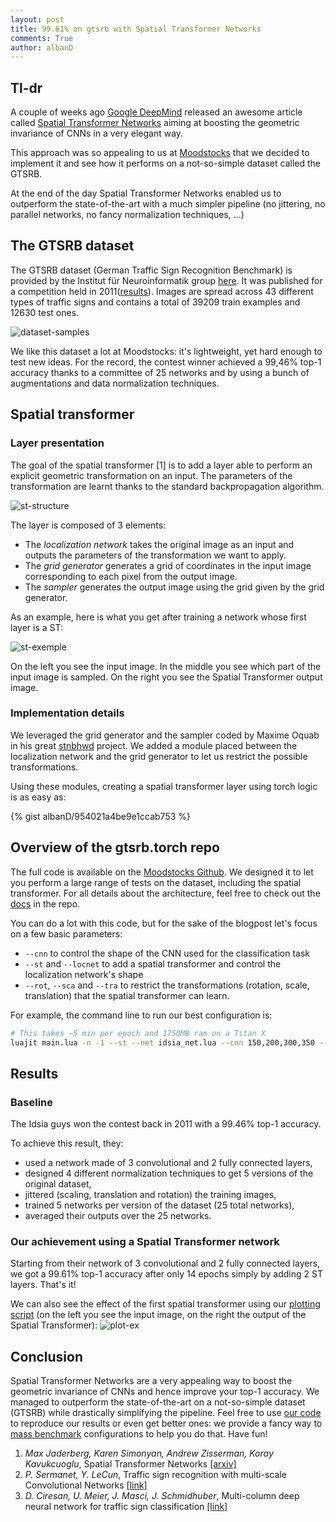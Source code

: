 ```yaml
---
layout: post
title: 99.61% on gtsrb with Spatial Transformer Networks
comments: True
author: albanD
---
```


<!---# 99.61% on gtsrb with Spatial Transformer Networks-->

## Tl-dr

A couple of weeks ago [Google DeepMind](http://deepmind.com/index.html) released an awesome article called [Spatial Transformer Networks](http://arxiv.org/abs/1506.02025) aiming at boosting the geometric invariance of CNNs in a very elegant way.

This approach was so appealing to us at [Moodstocks](https://moodstocks.com) that we decided to implement it and see how it performs on a not-so-simple dataset called the GTSRB.

At the end of the day Spatial Transformer Networks enabled us to outperform the state-of-the-art with a much simpler pipeline (no jittering, no parallel networks, no fancy normalization techniques, ...)

## The GTSRB dataset

The GTSRB dataset (German Traffic Sign Recognition Benchmark) is provided by the Institut für Neuroinformatik group [here](http://benchmark.ini.rub.de/?section=gtsrb&subsection=news). It was published for a competition held in 2011([results](http://benchmark.ini.rub.de/?section=gtsrb&subsection=results)). Images are spread across 43 different types of traffic signs and contains a total of 39209 train examples and 12630 test ones.

![dataset-samples](https://raw.githubusercontent.com/moodstocks/gtsrb.torch/master/resources/traffic-signs.png)

We like this dataset a lot at Moodstocks: it's lightweight, yet hard enough to test new ideas. For the record, the contest winner achieved a 99,46% top-1 accuracy thanks to a committee of 25 networks and by using a bunch of augmentations and data normalization techniques.

## Spatial transformer
### Layer presentation
The goal of the spatial transformer [1] is to add a layer able to perform an explicit geometric transformation on an input. The parameters of the transformation are learnt thanks to the standard backpropagation algorithm.

![st-structure](https://raw.githubusercontent.com/moodstocks/gtsrb.torch/master/resources/spatial-transformer-structure.png)

The layer is composed of 3 elements:

* The *localization network* takes the original image as an input and outputs the parameters of the transformation we want to apply.
* The *grid generator* generates a grid of coordinates in the input image corresponding to each pixel from the output image.
* The *sampler* generates the output image using the grid given by the grid generator.

As an example, here is what you get after training a network whose first layer is a ST:

![st-exemple](https://raw.githubusercontent.com/moodstocks/gtsrb.torch/master/resources/st-mnist.png)

On the left you see the input image. In the middle you see which part of the input image is sampled. On the right you see the Spatial Transformer output image.

### Implementation details

We leveraged the grid generator and the sampler coded by Maxime Oquab in his great [stnbhwd](https://github.com/qassemoquab/stnbhwd) project.
We added a module placed between the localization network and the grid generator to let us restrict the possible transformations.

Using these modules, creating a spatial transformer layer using torch logic is as easy as:

{% gist albanD/954021a4be9e1ccab753 %}

## Overview of the gtsrb.torch repo

The full code is available on the [Moodstocks Github](https://github.com/moodstocks/gtsrb.torch). We designed it to let you perform a large range of tests on the dataset, including the spatial transformer. For all details about the architecture, feel free to check out the [docs](https://github.com/moodstocks/gtsrb.torch#content) in the repo.

You can do a lot with this code, but for the sake of the blogpost let's focus on a few basic parameters:

* `--cnn` to control the shape of the CNN used for the classification task
* `--st` and `--locnet` to add a spatial transformer and control the localization network's shape
* `--rot`, `--sca` and `--tra` to restrict the transformations (rotation, scale, translation) that the spatial transformer can learn.

For example, the command line to run our best configuration is:

``` bash
# This takes ~5 min per epoch and 1750MB ram on a Titan X
luajit main.lua -n -1 --st --net idsia_net.lua --cnn 150,200,300,350 --locnet 200,300,200 --locnet3 150,150,150 -e 14
```

## Results
### Baseline
The Idsia guys won the contest back in 2011 with a 99.46% top-1 accuracy. 

To achieve this result, they:

* used a network made of 3 convolutional and 2 fully connected layers,
* designed 4 different normalization techniques to get 5 versions of the original dataset,
* jittered (scaling, translation and rotation) the training images,
* trained 5 networks per version of the dataset (25 total networks),
* averaged their outputs over the 25 networks.

### Our achievement using a Spatial Transformer network
Starting from their network of 3 convolutional and 2 fully connected layers, we got a 99.61% top-1 accuracy after only 14 epochs simply by adding 2 ST layers. That's it!

We can also see the effect of the first spatial transformer using our [plotting script](https://github.com/moodstocks/gtsrb.torch/tree/master/#plotting-script) (on the left you see the input image, on the right the output of the Spatial Transformer):
![plot-ex](https://raw.githubusercontent.com/moodstocks/gtsrb.torch/master/resources/plot-example.png)

## Conclusion
Spatial Transformer Networks are a very appealing way to boost the geometric invariance of CNNs and hence improve your top-1 accuracy. We managed to outperform the state-of-the-art on a not-so-simple dataset (GTSRB) while drastically simplifying the pipeline. Feel free to use [our code](https://github.com/moodstocks/gtsrb.torch) to reproduce our results or even get better ones: we provide a fancy way to [mass benchmark](https://github.com/Moodstocks/gtsrb.torch/blob/master/docs/bench.md) configurations to help you do that. Have fun! 

1. *Max Jaderberg, Karen Simonyan, Andrew Zisserman, Koray Kavukcuoglu*, Spatial Transformer Networks [[arxiv]](http://arxiv.org/abs/1506.02025)
2. *P. Sermanet, Y. LeCun*, Traffic sign recognition with multi-scale Convolutional Networks [[link]](http://yann.lecun.com/exdb/publis/pdf/sermanet-ijcnn-11.pdf)
3. *D. Ciresan, U. Meier, J. Masci, J. Schmidhuber*, Multi-column deep neural network for traffic sign classification [[link]](http://people.idsia.ch/~juergen/nn2012traffic.pdf)
